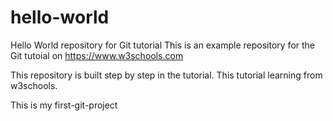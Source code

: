 # hello-world
Hello World repository for Git tutorial
This is an example repository for the Git tutoial on https://www.w3schools.com

This repository is built step by step in the tutorial.
This tutorial learning from w3schools.

This is my first-git-project
